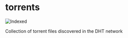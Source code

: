 torrents 
========
![Indexed](https://img.shields.io/badge/indexed-62257-blue)

Collection of torrent files discovered in the DHT network
